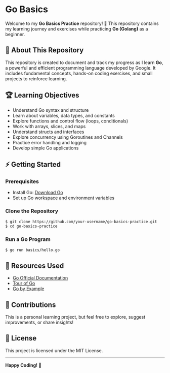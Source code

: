 # Go Basics 

Welcome to my **Go Basics Practice** repository! 🚀 This repository contains my learning journey and exercises while practicing **Go (Golang)** as a beginner.

## 📌 About This Repository
This repository is created to document and track my progress as I learn **Go**, a powerful and efficient programming language developed by Google. It includes fundamental concepts, hands-on coding exercises, and small projects to reinforce learning.

## 🏆 Learning Objectives
- Understand Go syntax and structure
- Learn about variables, data types, and constants
- Explore functions and control flow (loops, conditionals)
- Work with arrays, slices, and maps
- Understand structs and interfaces
- Explore concurrency using Goroutines and Channels
- Practice error handling and logging
- Develop simple Go applications


## ⚡ Getting Started
### Prerequisites
- Install Go: [Download Go](https://go.dev/dl/)
- Set up Go workspace and environment variables

### Clone the Repository
```sh
$ git clone https://github.com/your-username/go-basics-practice.git
$ cd go-basics-practice
```

### Run a Go Program
```sh
$ go run basics/hello.go
```

## 📖 Resources Used
- [Go Official Documentation](https://golang.org/doc/)
- [Tour of Go](https://tour.golang.org/)
- [Go by Example](https://gobyexample.com/)

## 🤝 Contributions
This is a personal learning project, but feel free to explore, suggest improvements, or share insights!

## 📜 License
This project is licensed under the MIT License.

---
**Happy Coding! 🚀**

